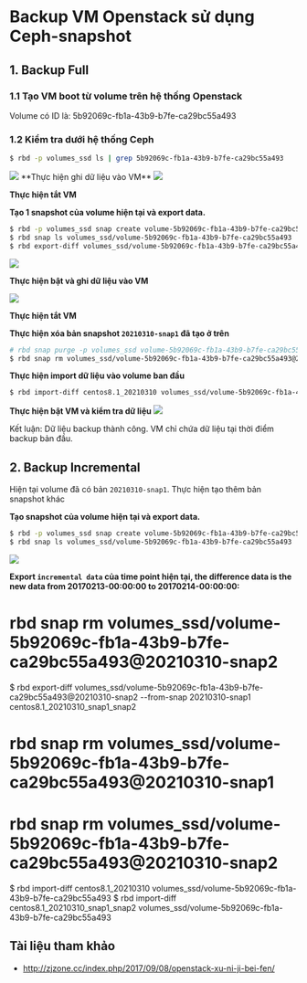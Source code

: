 # Backup VM Openstack sử dụng Ceph-snapshot

## 1. Backup Full

### 1.1 Tạo VM boot từ volume trên hệ thống Openstack
Volume có ID là: 5b92069c-fb1a-43b9-b7fe-ca29bc55a493
### 1.2 Kiểm tra dưới hệ thống Ceph
```sh
$ rbd -p volumes_ssd ls | grep 5b92069c-fb1a-43b9-b7fe-ca29bc55a493
```
<img src=https://i.imgur.com/OFpHW58.png>
**Thực hiện ghi dữ liệu vào VM**
<img src=https://i.imgur.com/2xH9gtS.png>

**Thực hiện tắt VM**

**Tạo 1 snapshot của volume hiện tại và export data.**
```sh
$ rbd -p volumes_ssd snap create volume-5b92069c-fb1a-43b9-b7fe-ca29bc55a493@20210310-snap1
$ rbd snap ls volumes_ssd/volume-5b92069c-fb1a-43b9-b7fe-ca29bc55a493
$ rbd export-diff volumes_ssd/volume-5b92069c-fb1a-43b9-b7fe-ca29bc55a493@20210310-snap1 centos8.1_20210310
```
<img src=https://i.imgur.com/fYQLLSX.png>

**Thực hiện bật và ghi dữ liệu vào VM**

<img src=https://i.imgur.com/H8MChlY.png>

**Thực hiện tắt VM**

**Thực hiện xóa bản snapshot `20210310-snap1` đã tạo ở trên**
```sh
# rbd snap purge -p volumes_ssd volume-5b92069c-fb1a-43b9-b7fe-ca29bc55a493
$ rbd snap rm volumes_ssd/volume-5b92069c-fb1a-43b9-b7fe-ca29bc55a493@20210310-snap1
```
**Thực hiện import dữ liệu vào volume ban đầu**
```sh
$ rbd import-diff centos8.1_20210310 volumes_ssd/volume-5b92069c-fb1a-43b9-b7fe-ca29bc55a493
```

**Thực hiện bật VM và kiểm tra dữ liệu**
<img src=https://i.imgur.com/yssQuJ7.png>

Kết luận: Dữ liệu backup thành công. VM chỉ chứa dữ liệu tại thời điểm backup bản đầu.

## 2. Backup Incremental
Hiện tại volume đã có bản `20210310-snap1`. Thực hiện tạo thêm bản snapshot khác

**Tạo snapshot của volume hiện tại và export data.**
```sh
$ rbd -p volumes_ssd snap create volume-5b92069c-fb1a-43b9-b7fe-ca29bc55a493@20210310-snap2
$ rbd snap ls volumes_ssd/volume-5b92069c-fb1a-43b9-b7fe-ca29bc55a493
```
<img src=https://i.imgur.com/oCt9slY.png>

**Export `incremental data` của time point hiện tại, the difference data is the new data from 20170213-00:00:00 to 20170214-00:00:00:**
# rbd snap rm volumes_ssd/volume-5b92069c-fb1a-43b9-b7fe-ca29bc55a493@20210310-snap2

$ rbd export-diff volumes_ssd/volume-5b92069c-fb1a-43b9-b7fe-ca29bc55a493@20210310-snap2 --from-snap 20210310-snap1 centos8.1_20210310_snap1_snap2

# rbd snap rm volumes_ssd/volume-5b92069c-fb1a-43b9-b7fe-ca29bc55a493@20210310-snap1
# rbd snap rm volumes_ssd/volume-5b92069c-fb1a-43b9-b7fe-ca29bc55a493@20210310-snap2

$ rbd import-diff centos8.1_20210310 volumes_ssd/volume-5b92069c-fb1a-43b9-b7fe-ca29bc55a493
$ rbd import-diff centos8.1_20210310_snap1_snap2 volumes_ssd/volume-5b92069c-fb1a-43b9-b7fe-ca29bc55a493




## Tài liệu tham khảo
- http://zjzone.cc/index.php/2017/09/08/openstack-xu-ni-ji-bei-fen/
